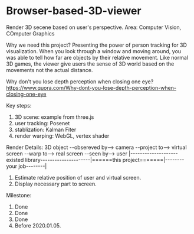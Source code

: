 # Browser-based-3D-viewer
Render 3D secene based on user's perspective.
Area: Computer Vision, COmputer Graphics

Why we need this project?
Presenting the power of person tracking for 3D visualization. When you look through a window and moving around, you was able to tell how far are objects by their relative movement. Like normal 3D games, the viewer give users the sense of 3D world based on the movements not the actual distance.

Why don't you lose depth perception when closing one eye?
https://www.quora.com/Why-dont-you-lose-depth-perception-when-closing-one-eye

Key steps:
1. 3D scene: example from three.js
2. user tracking: Posenet
3. stablization: Kalman Fiter
4. render warping: WebGL, vertex shader

Render Details:
3D object --obsereved by--> camera --project to--> virtual screen --warp to--> real screen --seen by--> user
|--------------------existed library---------------------|======this project=======|--------your job--------|
1. Estimate relative position of user and virtual screen.
2. Display necessary part to screen.

Milestone:
1. Done
2. Done
3. Done
4. Before 2020.01.05.
